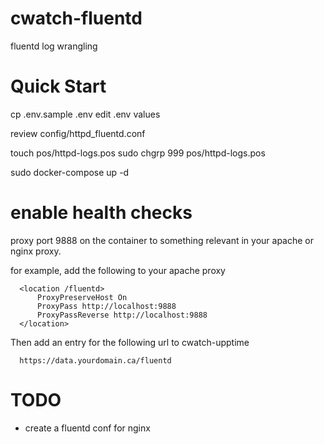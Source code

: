 # cwatch-fluentd
fluentd log wrangling


# Quick Start
cp .env.sample .env
edit .env values

review config/httpd_fluentd.conf

touch pos/httpd-logs.pos
sudo chgrp 999 pos/httpd-logs.pos

sudo docker-compose up -d

# enable health checks
proxy port 9888 on the container to something relevant in your apache or nginx proxy.

for example, add the following to your apache proxy
```
  <location /fluentd>
      ProxyPreserveHost On
      ProxyPass http://localhost:9888
      ProxyPassReverse http://localhost:9888
  </location>
```

Then add an entry for the following url to cwatch-upptime
```
  https://data.yourdomain.ca/fluentd
```


# TODO
- create a fluentd conf for nginx